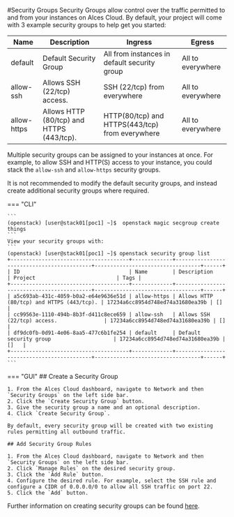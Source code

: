 #Security Groups
Security Groups allow control over the traffic permitted to and from your instances on Alces Cloud. By default, your project will come with 3 example security groups to help get you started:

| Name | Description | Ingress | Egress
|---|---|---|---|
| default | Default Security Group | All from instances in default security group | All to everywhere |
| allow-ssh | Allows SSH (22/tcp) access. | SSH (22/tcp) from everywhere | All to everywhere |
| allow-https | Allows HTTP (80/tcp) and HTTPS (443/tcp).  | HTTP(80/tcp) and HTTPS(443/tcp) from everywhere | All to everywhere |

Multiple security groups can be assigned to your instances at once. For example, to allow SSH and HTTP(S) access to your instance, you could stack the `allow-ssh` and `allow-https` security groups.

It is not recommended to modify the default security groups, and instead create additional security groups where required.

=== "CLI"

    ```
    (openstack) [user@stack01[poc1] ~]$  openstack magic secgroup create things
    ```
    View your security groups with:
    ```
    (openstack) [user@stack01[poc1] ~]$ openstack security group list
    +--------------------------------------+-------------+-------------------------------------------+----------------------------------+------+
    | ID                                   | Name        | Description                               | Project                          | Tags |
    +--------------------------------------+-------------+-------------------------------------------+----------------------------------+------+
    | a5c693ab-431c-4059-b0a2-e64e9636e51d | allow-https | Allows HTTP (80/tcp) and HTTPS (443/tcp). | 17234a6cc8954d748ed74a31680ea39b | []   |
    | cc99563e-1110-494b-8b3f-d411c8ece659 | allow-ssh   | Allows SSH (22/tcp) access.               | 17234a6cc8954d748ed74a31680ea39b | []   |
    | df9dc0fb-0d91-4e06-8aa5-477c6b1fe254 | default     | Default security group                    | 17234a6cc8954d748ed74a31680ea39b | []   |
    +--------------------------------------+-------------+-------------------------------------------+----------------------------------+------+
    ```
    
=== "GUI"
    ## Create a Security Group

    1. From the Alces Cloud dashboard, navigate to Network and then `Security Groups` on the left side bar.
    2. Click the `Create Security Group` button.
    3. Give the security group a name and an optional description.
    4. Click `Create Security Group`.

    By default, every security group will be created with two existing rules permitting all outbound traffic.

    ## Add Security Group Rules

    1. From the Alces Cloud dashboard, navigate to Network and then `Security Groups` on the left side bar.
    2. Click `Manage Rules` on the desired security group.
    3. Click the `Add Rule` button.
    4. Configure the desired rule. For example, select the SSH rule and configure a CIDR of 0.0.0.0/0 to allow all SSH traffic on port 22.
    5. Click the `Add` button.

Further information on creating security groups can be found [here](https://docs.openstack.org/nova/2023.1/admin/security-groups.html).
